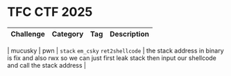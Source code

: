 # TFC CTF 2025

| Challenge | Category | Tag | Description | 
| --- | :---: | :---: | --- |

| mucusky | pwn | `stack` `em_csky` `ret2shellcode` | the stack address in binary is fix and also rwx so we can just first leak stack then input our shellcode and call the stack address |
